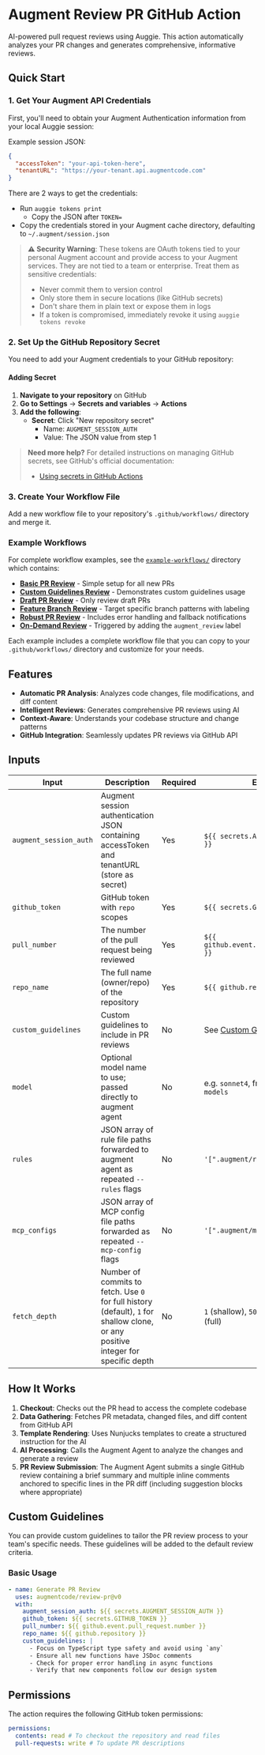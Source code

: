 # Augment Review PR GitHub Action

AI-powered pull request reviews using Auggie. This action automatically analyzes your PR changes and generates comprehensive, informative reviews.

## Quick Start

### 1. Get Your Augment API Credentials

First, you'll need to obtain your Augment Authentication information from your local Auggie session:

Example session JSON:

```json
{
  "accessToken": "your-api-token-here",
  "tenantURL": "https://your-tenant.api.augmentcode.com"
}
```

There are 2 ways to get the credentials:

- Run `auggie tokens print`
  - Copy the JSON after `TOKEN=`
- Copy the credentials stored in your Augment cache directory, defaulting to `~/.augment/session.json`

> **⚠️ Security Warning**: These tokens are OAuth tokens tied to your personal Augment account and provide access to your Augment services. They are not tied to a team or enterprise. Treat them as sensitive credentials:
>
> - Never commit them to version control
> - Only store them in secure locations (like GitHub secrets)
> - Don't share them in plain text or expose them in logs
> - If a token is compromised, immediately revoke it using `auggie tokens revoke`

### 2. Set Up the GitHub Repository Secret

You need to add your Augment credentials to your GitHub repository:

#### Adding Secret

1. **Navigate to your repository** on GitHub
2. **Go to Settings** → **Secrets and variables** → **Actions**
3. **Add the following**:
   - **Secret**: Click "New repository secret"
     - Name: `AUGMENT_SESSION_AUTH`
     - Value: The JSON value from step 1

> **Need more help?** For detailed instructions on managing GitHub secrets, see GitHub's official documentation:
>
> - [Using secrets in GitHub Actions](https://docs.github.com/en/actions/security-guides/using-secrets-in-github-actions)

### 3. Create Your Workflow File

Add a new workflow file to your repository's `.github/workflows/` directory and merge it.

### Example Workflows

For complete workflow examples, see the [`example-workflows/`](./example-workflows/) directory which contains:

- **[Basic PR Review](./example-workflows/basic-pr-review.yml)** - Simple setup for all new PRs
- **[Custom Guidelines Review](./example-workflows/custom-guidelines-review.yml)** - Demonstrates custom guidelines usage
- **[Draft PR Review](./example-workflows/draft-pr-review.yml)** - Only review draft PRs
- **[Feature Branch Review](./example-workflows/feature-branch-review.yml)** - Target specific branch patterns with labeling
- **[Robust PR Review](./example-workflows/robust-pr-review.yml)** - Includes error handling and fallback notifications
- **[On-Demand Review](./example-workflows/on-demand-review.yml)** - Triggered by adding the `augment_review` label

Each example includes a complete workflow file that you can copy to your `.github/workflows/` directory and customize for your needs.

## Features

- **Automatic PR Analysis**: Analyzes code changes, file modifications, and diff content
- **Intelligent Reviews**: Generates comprehensive PR reviews using AI
- **Context-Aware**: Understands your codebase structure and change patterns
- **GitHub Integration**: Seamlessly updates PR reviews via GitHub API

## Inputs

| Input                  | Description                                                                                                                       | Required | Example                                             |
| ---------------------- | --------------------------------------------------------------------------------------------------------------------------------- | -------- | --------------------------------------------------- |
| `augment_session_auth` | Augment session authentication JSON containing accessToken and tenantURL (store as secret)                                        | Yes      | `${{ secrets.AUGMENT_SESSION_AUTH }}`               |
| `github_token`         | GitHub token with `repo` scopes                                                                                                   | Yes      | `${{ secrets.GITHUB_TOKEN }}`                       |
| `pull_number`          | The number of the pull request being reviewed                                                                                     | Yes      | `${{ github.event.pull_request.number }}`           |
| `repo_name`            | The full name (owner/repo) of the repository                                                                                      | Yes      | `${{ github.repository }}`                          |
| `custom_guidelines`    | Custom guidelines to include in PR reviews                                                                                        | No       | See [Custom Guidelines](#custom-guidelines) section |
| `model`                | Optional model name to use; passed directly to augment agent                                                                      | No       | e.g. `sonnet4`, from `auggie --list-models`         |
| `rules`                | JSON array of rule file paths forwarded to augment agent as repeated `--rules` flags                                              | No       | `'[".augment/rules.md"]'`                           |
| `mcp_configs`          | JSON array of MCP config file paths forwarded as repeated `--mcp-config` flags                                                    | No       | `'[".augment/mcp.json"]'`                           |
| `fetch_depth`          | Number of commits to fetch. Use `0` for full history (default), `1` for shallow clone, or any positive integer for specific depth | No       | `1` (shallow), `50` (last 50 commits), `0` (full)   |

## How It Works

1. **Checkout**: Checks out the PR head to access the complete codebase
2. **Data Gathering**: Fetches PR metadata, changed files, and diff content from GitHub API
3. **Template Rendering**: Uses Nunjucks templates to create a structured instruction for the AI
4. **AI Processing**: Calls the Augment Agent to analyze the changes and generate a review
5. **PR Review Submission**: The Augment Agent submits a single GitHub review containing a brief summary and multiple inline comments anchored to specific lines in the PR diff (including suggestion blocks where appropriate)

## Custom Guidelines

You can provide custom guidelines to tailor the PR review process to your team's specific needs. These guidelines will be added to the default review criteria.

### Basic Usage

```yaml
- name: Generate PR Review
  uses: augmentcode/review-pr@v0
  with:
    augment_session_auth: ${{ secrets.AUGMENT_SESSION_AUTH }}
    github_token: ${{ secrets.GITHUB_TOKEN }}
    pull_number: ${{ github.event.pull_request.number }}
    repo_name: ${{ github.repository }}
    custom_guidelines: |
      - Focus on TypeScript type safety and avoid using `any`
      - Ensure all new functions have JSDoc comments
      - Check for proper error handling in async functions
      - Verify that new components follow our design system
```

## Permissions

The action requires the following GitHub token permissions:

```yaml
permissions:
  contents: read # To checkout the repository and read files
  pull-requests: write # To update PR descriptions
```
